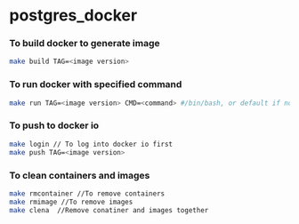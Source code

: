 # postgres_docker


### To build docker to generate image
```sh
make build TAG=<image version> 
```

### To run docker with specified command
```sh
make run TAG=<image version> CMD=<command> #/bin/bash, or default if not specify it
```

### To push to docker io
```sh
make login // To log into docker io first
make push TAG=<image version>
```

### To clean containers and images
```sh
make rmcontainer //To remove containers
make rmimage //To remove images
make clena  //Remove conatiner and images together
```
